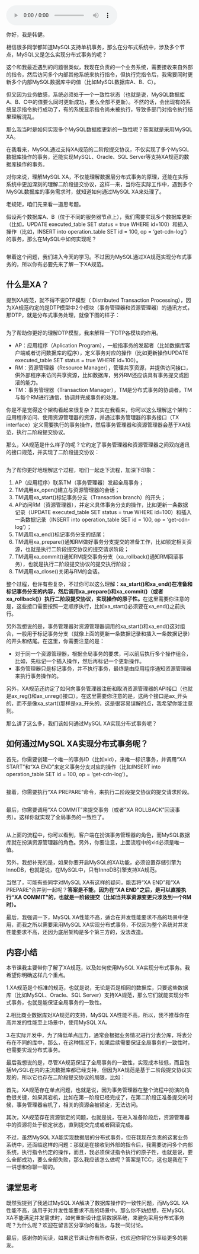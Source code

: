 <audio title="加餐 _ MySQL XA是如何实现分布式事务的？" src="https://static001.geekbang.org/resource/audio/bd/03/bd95de5183ba578c7dc5dc5525cc4b03.mp3" controls="controls"></audio> 
<p>你好，我是韩健。</p><p>相信很多同学都知道MySQL支持单机事务，那么在分布式系统中，涉及多个节点，MySQL又是怎么实现分布式事务的呢？</p><p>这个和我最近遇到的问题很类似，我现在负责的一个业务系统，需要接收来自外部的指令，然后访问多个内部其他系统来执行指令，但执行完指令后，我需要同时更新多个内部MySQL数据库中的值（比如MySQL数据库A、B、C）。</p><p>但又因为业务敏感，系统必须处于一个一致性状态（也就是说，MySQL数据库A、B、C中的值要么同时更新成功，要么全部不更新）。不然的话，会出现有的系统显示指令执行成功了，有的系统显示指令尚未被执行，导致多部门对指令执行结果理解混乱。</p><p>那么我当时是如何实现多个MySQL数据库更新的一致性呢？答案就是采用MySQL XA。</p><p>在我看来，MySQL通过支持XA规范的二阶段提交协议，不仅实现了多个MySQL数据库操作的事务，还能实现MySQL、Oracle、SQL Server等支持XA规范的数据库操作的事务。</p><p>对你来说，理解MySQL XA，不仅能理解数据层分布式事务的原理，还能在实际系统中更加深刻的理解二阶段提交协议，这样一来，当你在实际工作中，遇到多个MySQL数据库的事务需求时，就知道如何通过MySQL XA来处理了。</p><!-- [[[read_end]]] --><p>老规矩，咱们先来看一道思考题。</p><p>假设两个数据库A、B（位于不同的服务器节点上），我们需要实现多个数据库更新（比如，UPDATE executed_table SET status = true WHERE id=100）和插入操作（比如，INSERT into operation_table SET id = 100, op = ‘get-cdn-log’）的事务，那么在MySQL中如何实现呢？</p><p><img src="https://static001.geekbang.org/resource/image/92/e4/92164eafa6604e334b22d245d1543ce4.jpg" alt=""></p><p>带着这个问题，我们进入今天的学习。不过因为MySQL通过XA规范实现分布式事务的，所以你有必要先来了解一下XA规范。</p><h2>什么是XA？</h2><p>提到XA规范，就不得不说DTP模型（ Distributed Transaction Processing），因为XA规范约定的是DTP模型中2个模块（事务管理器和资源管理器）的通讯方式，那DTP，就是分布式事务处理，就像下图的样子：</p><p><img src="https://static001.geekbang.org/resource/image/a0/93/a08794d4a09101fdc0789496a50db193.jpg" alt=""></p><p>为了帮助你更好的理解DTP模型，我来解释一下DTP各模块的作用。</p><ul>
<li>AP：应用程序（Aplication Program），一般指事务的发起者（比如数据库客户端或者访问数据库的程序），定义事务对应的操作（比如更新操作UPDATE executed_table SET status = true WHERE id=100）。</li>
<li>RM：资源管理器（Resource Manager），管理共享资源，并提供访问接口，供外部程序来访问共享资源，比如数据库，另外RM还应该具有事务提交或回滚的能力。</li>
<li>TM：事务管理器（Transaction Manager），TM是分布式事务的协调者。TM与每个RM进行通信，协调并完成事务的处理。</li>
</ul><p>你是不是觉得这个架构看起来很复杂？其实在我看来，你可以这么理解这个架构：应用程序访问、使用资源管理器的资源，并通过事务管理器的事务接口（TX interface）定义需要执行的事务操作，然后事务管理器和资源管理器会基于XA规范，执行二阶段提交协议。</p><p>那么，XA规范是什么样子的呢？它约定了事务管理器和资源管理器之间双向通讯的接口规范，并实现了二阶段提交协议：</p><p><img src="https://static001.geekbang.org/resource/image/4e/ed/4e6d8e0104c4b22e58c5a400323e94ed.jpg" alt=""></p><p>为了帮你更好地理解这个过程，咱们一起走下流程，加深下印象：</p><ol>
<li>AP（应用程序）联系TM（事务管理器）发起全局事务；</li>
<li>TM调用ax_open()建立与资源管理器的会话；</li>
<li>TM调用xa_start()标记事务分支（Transaction branch）的开头；</li>
<li>AP访问RM（资源管理器），并定义具体事务分支的操作，比如更新一条数据记录（UPDATE executed_table SET status = true WHERE id=100）和插入一条数据记录（INSERT into operation_table SET id = 100, op = ‘get-cdn-log’）；</li>
<li>TM调用xa_end()标记事务分支的结尾；</li>
<li>TM调用xa_prepare()通知RM做好事务分支提交的准备工作，比如锁定相关资源，也就是执行二阶段提交协议的提交请求阶段；</li>
<li>TM调用xa_commit()通知RM提交事务分支（xa_rollback()通知RM回滚事务），也就是执行二阶段提交协议的提交执行阶段；</li>
<li>TM调用xa_close()关闭与RM的会话。</li>
</ol><p>整个过程，也许有些复杂，不过你可以这么理解：<strong>xa_start()和xa_end()在准备和标记事务分支的内容，然后调用xa_prepare()和xa_commit()（或者xa_rollback()）执行二阶段提交协议，实现操作的原子性。</strong>在这里需要你注意的是，这些接口需要按照一定顺序执行，比如xa_start()必须要在xa_end()之前执行。</p><p>另外我想说的是，事务管理器对资源管理器调用的xa_start()和xa_end()这对组合，一般用于标记事务分支（就像上面的更新一条数据记录和插入一条数据记录）的开头和结尾。在这里，你需要注意的是：</p><ul>
<li>对于同一个资源管理器，根据全局事务的要求，可以前后执行多个操作组合，比如，先标记一个插入操作，然后再标记一个更新操作。</li>
<li>事务管理器只是标记事务，并不执行事务，最终是由应用程序通知资源管理器来执行事务操作的。</li>
</ul><p>另外，XA规范还约定了如何向事务管理器注册和取消资源管理器的API接口（也就是ax_reg()和ax_unreg()接口）。在这里需要你注意的是，这两个接口是ax_开头的，而不是像xa_start()那样是xa_开头的，这是很容易误解的点，我希望你能注意到。</p><p>那么讲了这么多，我们该如何通过MySQL XA实现分布式事务呢？</p><h2>如何通过MySQL XA实现分布式事务呢？</h2><p>首先，你需要创建一个唯一的事务ID（比如xid），来唯一标识事务，并调用“XA START”和“XA END”来定义事务分支对应的操作（比如INSERT into operation_table SET id = 100, op = ‘get-cdn-log’）。</p><p><img src="https://static001.geekbang.org/resource/image/76/ca/76c1110506c7409c748f20e17ea23bca.jpg" alt=""></p><p>接着，你需要执行“XA PREPARE”命令，来执行二阶段提交协议的提交请求阶段。</p><p><img src="https://static001.geekbang.org/resource/image/28/30/285e440ff3bee6b6c74eeaaa2b37c430.jpg" alt=""></p><p>最后，你需要调用“XA COMMIT”来提交事务（或者“XA ROLLBACK”回滚事务）。这样你就实现了全局事务的一致性了。</p><p><img src="https://static001.geekbang.org/resource/image/16/93/169ae090f2b55c6e520ecf7424c0f293.jpg" alt=""></p><p>从上面的流程中，你可以看到，客户端在扮演事务管理器的角色，而MySQL数据库就在扮演资源管理器的角色。另外，你要注意，上面流程中的xid必须是唯一值。</p><p>另外，我想补充的是，如果你要开启MySQL的XA功能，必须设置存储引擎为 InnoDB，也就是说，在MySQL中，只有InnoDB引擎支持XA规范。</p><p>当然了，可能有些同学对MySQL XA有这样的疑问，能否将“XA END”和“XA PREPARE”合并到一起呢？<strong>答案是不能，因为在“XA END”之后，是可以直接执行“XA COMMIT”的，也就是一阶段提交（比如当共享资源变更只涉及到一个RM时）。</strong></p><p>最后，我强调一下，MySQL XA性能不高，适合在并发性能要求不高的场景中使用，而我之所以需要采用MySQL XA实现分布式事务，不仅因为整个系统对并发性能要求不高，还因为底层架构是多个第三方的，没法改造。</p><h2>内容小结</h2><p>本节课我主要带你了解了XA规范，以及如何使用MySQL XA实现分布式事务。我希望你明确这样几个重点。</p><p>1.XA规范是个标准的规范，也就是说，无论是否是相同的数据库，只要这些数据库（比如MySQL、Oracle、SQL Server）支持XA规范，那么它们就能实现分布式事务，也就是能保证全局事务的一致性。</p><p>2.相比商业数据库对XA规范的支持，MySQL XA性能不高，所以，我不推荐你在高并发的性能至上场景中，使用MySQL XA。</p><p>3.在实际开发中，为了降低单点压力，通常会根据业务情况进行分表分库，将表分布在不同的库中，那么，在这种情况下，如果后续需要保证全局事务的一致性时，也需要实现分布式事务。</p><p>最后我想说的是，尽管XA规范保证了全局事务的一致性，实现成本较低，而且包括MySQL在内的主流数据库都已经支持，但因为XA规范是基于二阶段提交协议实现的，所以它也存在二阶段提交协议的局限，比如：</p><p>首先，XA规范存在单点问题，也就是说，因为事务管理器在整个流程中扮演的角色很关键，如果其宕机，比如在第一阶段已经完成了，在第二阶段正准备提交的时候，事务管理器宕机了，相关的资源会被锁定，无法访问。</p><p>其次，XA规范存在资源锁定的问题，也就是说，在进入准备阶段后，资源管理器中的资源将处于锁定状态，直到提交完成或者回滚完成。</p><p>不过，虽然MySQL XA能实现数据层的分布式事务，但在我现在负责的这套业务系统中，还面临这样的问题：那就是在接收到外部的指令后，我需要访问多个内部系统，执行指令约定的操作，而且，我必须保证指令执行的原子性，也就是说，要么全部成功，要么全部失败，那么我应该怎么做呢？答案是TCC，这也是我在下一讲想和你聊一聊的。</p><h2>课堂思考</h2><p>既然我提到了我通过MySQL XA解决了数据库操作的一致性问题，而MySQL XA性能不高，适用于对并发性能要求不高的场景中。那么你不妨想想，在MySQL XA不能满足并发需求时，如何重新设计底层数据系统，来避免采用分布式事务呢？为什么呢？欢迎在留言区分享你的看法，与我一同讨论。</p><p>最后，感谢你的阅读，如果这节课让你有所收获，也欢迎你将它分享给更多的朋友。</p>